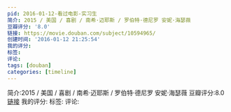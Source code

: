 ```yaml
---
pid: 2016-01-12-看过电影-实习生
简介: 2015 / 美国 / 喜剧 / 南希·迈耶斯 / 罗伯特·德尼罗 安妮·海瑟薇
豆瓣评分: '8.0'
链接: https://movie.douban.com/subject/10594965/
创建时间: '2016-01-12 21:25:54'
我的评分:
标签:
评论:
tags: [douban]
categories: [timeline]
---
```

简介:2015 / 美国 / 喜剧 / 南希·迈耶斯 / 罗伯特·德尼罗 安妮·海瑟薇
豆瓣评分:8.0
[链接](https://movie.douban.com/subject/10594965/)
我的评分:
标签:
评论:
